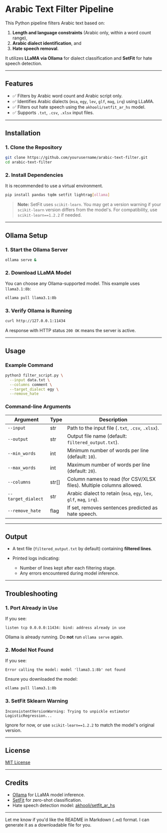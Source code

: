 # Arabic Text Filter Pipeline

This Python pipeline filters Arabic text based on:

1. **Length and language constraints** (Arabic only, within a word count range),
2. **Arabic dialect identification**, and
3. **Hate speech removal**.

It utilizes **LLaMA via Ollama** for dialect classification and **SetFit** for hate speech detection.

---

## Features

* ✅ Filters by Arabic word count and Arabic script only.
* ✅ Identifies Arabic dialects (`msa`, `egy`, `lev`, `glf`, `mag`, `irq`) using LLaMA.
* ✅ Filters out hate speech using the `akhooli/setfit_ar_hs` model.
* ✅ Supports `.txt`, `.csv`, `.xlsx` input files.

---

## Installation

### 1. Clone the Repository

```bash
git clone https://github.com/yourusername/arabic-text-filter.git
cd arabic-text-filter
```

### 2. Install Dependencies

It is recommended to use a virtual environment.

```bash
pip install pandas tqdm setfit lightrag[ollama]
```

> **Note:** SetFit uses `scikit-learn`. You may get a version warning if your `scikit-learn` version differs from the model's. For compatibility, use `scikit-learn==1.2.2` if needed.

---

## Ollama Setup

### 1. Start the Ollama Server

```bash
ollama serve &
```

### 2. Download LLaMA Model

You can choose any Ollama-supported model. This example uses `llama3.1:8b`:

```bash
ollama pull llama3.1:8b
```

### 3. Verify Ollama is Running

```bash
curl http://127.0.0.1:11434
```

A response with HTTP status `200 OK` means the server is active.

---

## Usage

### Example Command

```bash
python3 filter_script.py \
  --input data.txt \
  --columns comment \
  --target_dialect egy \
  --remove_hate
```

### Command-line Arguments

| Argument           | Type   | Description                                                          |
| ------------------ | ------ | -------------------------------------------------------------------- |
| `--input`          | str    | Path to the input file (`.txt`, `.csv`, `.xlsx`).                    |
| `--output`         | str    | Output file name (default: `filtered_output.txt`).                   |
| `--min_words`      | int    | Minimum number of words per line (default: `10`).                    |
| `--max_words`      | int    | Maximum number of words per line (default: `20`).                    |
| `--columns`        | str\[] | Column names to read (for CSV/XLSX files). Multiple columns allowed. |
| `--target_dialect` | str    | Arabic dialect to retain (`msa`, `egy`, `lev`, `glf`, `mag`, `irq`). |
| `--remove_hate`    | flag   | If set, removes sentences predicted as hate speech.                  |

---

## Output

* A text file (`filtered_output.txt` by default) containing **filtered lines**.
* Printed logs indicating:

  * Number of lines kept after each filtering stage.
  * Any errors encountered during model inference.

---

## Troubleshooting

### 1. **Port Already in Use**

If you see:

```
listen tcp 0.0.0.0:11434: bind: address already in use
```

Ollama is already running. Do **not** run `ollama serve` again.

### 2. **Model Not Found**

If you see:

```
Error calling the model: model 'llama3.1:8b' not found
```

Ensure you downloaded the model:

```bash
ollama pull llama3.1:8b
```

### 3. **SetFit Sklearn Warning**

```
InconsistentVersionWarning: Trying to unpickle estimator LogisticRegression...
```

Ignore for now, or use `scikit-learn==1.2.2` to match the model's original version.

---

## License

[MIT License](LICENSE)

---

## Credits

* [Ollama](https://ollama.com) for LLaMA model inference.
* [SetFit](https://github.com/huggingface/setfit) for zero-shot classification.
* Hate speech detection model: [akhooli/setfit\_ar\_hs](https://huggingface.co/akhooli/setfit_ar_hs)

---

Let me know if you'd like the README in Markdown (`.md`) format. I can generate it as a downloadable file for you.
